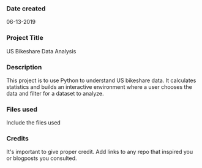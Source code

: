 ### Date created
06-13-2019

### Project Title
US Bikeshare Data Analysis

### Description
This project is to use Python to understand US bikeshare data. It calculates statistics and builds an interactive environment where a user chooses the data and filter for a dataset to analyze.

### Files used
Include the files used

### Credits
It's important to give proper credit. Add links to any repo that inspired you or blogposts you consulted.
